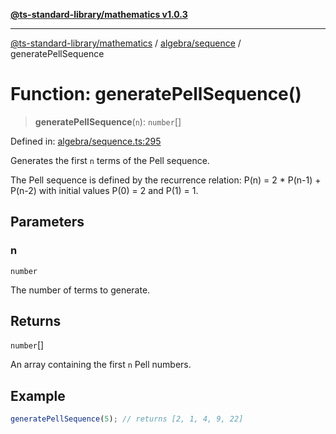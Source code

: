 [**@ts-standard-library/mathematics v1.0.3**](../../../README.md)

***

[@ts-standard-library/mathematics](../../../README.md) / [algebra/sequence](../README.md) / generatePellSequence

# Function: generatePellSequence()

> **generatePellSequence**(`n`): `number`[]

Defined in: [algebra/sequence.ts:295](https://github.com/gabaudette/ts-stdlib/blob/be448e6a9d9c20c6c2f27f6550ce4e65fc8c9b89/packages/mathematics/src/algebra/sequence.ts#L295)

Generates the first `n` terms of the Pell sequence.

The Pell sequence is defined by the recurrence relation:
  P(n) = 2 * P(n-1) + P(n-2)
with initial values P(0) = 2 and P(1) = 1.

## Parameters

### n

`number`

The number of terms to generate.

## Returns

`number`[]

An array containing the first `n` Pell numbers.

## Example

```typescript
generatePellSequence(5); // returns [2, 1, 4, 9, 22]
```
